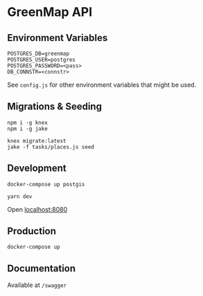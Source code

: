 # GreenMap API

## Environment Variables

```
POSTGRES_DB=greenmap
POSTGRES_USER=postgres
POSTGRES_PASSWORD=<pass>
DB_CONNSTR=<connstr>
```

See `config.js` for other environment variables that might be used.

## Migrations & Seeding

```
npm i -g knex
npm i -g jake

knex migrate:latest
jake -f tasks/places.js seed
```

## Development

```
docker-compose up postgis

yarn dev
```

Open [localhost:8080]()

## Production

```
docker-compose up
```

## Documentation

Available at `/swagger`
